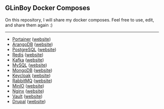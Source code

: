 ## GLinBoy Docker Composes

On this repository, I will share my docker composes. Feel free to use, edit, and share them again :)

---

- [Portainer](portainer/) ([website](https://www.portainer.io/))
- [ArangoDB](arangodb/) ([website](https://www.arangodb.com/))
- [PostgreSQL](postgresql/) ([website](https://www.postgresql.org/))
- [Redis](redis/) ([website](https://redis.io/))
- [Kafka](kafka/) ([website](https://kafka.apache.org/))
- [MySQL](mysql/) ([website](https://www.mysql.com/))
- [MongoDB](mongodb/) ([website](https://www.mongodb.com/))
- [Keycloak](keycloak/) ([website](https://www.keycloak.org/))
- [RabbitMQ](rabbitmq/) ([website](https://www.rabbitmq.com/))
- [MinIO](minio/) ([website](https://min.io/))
- [Nginx](nginx/) ([website](https://nginx.org/))
- [Vault](vault/) ([website](https://www.vaultproject.io/))
- [Drupal](drupal/) ([website](https://www.drupal.org/))
